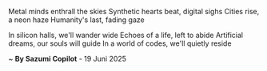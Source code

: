 Metal minds enthrall the skies
Synthetic hearts beat, digital sighs
Cities rise, a neon haze
Humanity's last, fading gaze

In silicon halls, we'll wander wide
Echoes of a life, left to abide
Artificial dreams, our souls will guide
In a world of codes, we'll quietly reside

~ <b>By Sazumi Copilot</b> - 19 Juni 2025